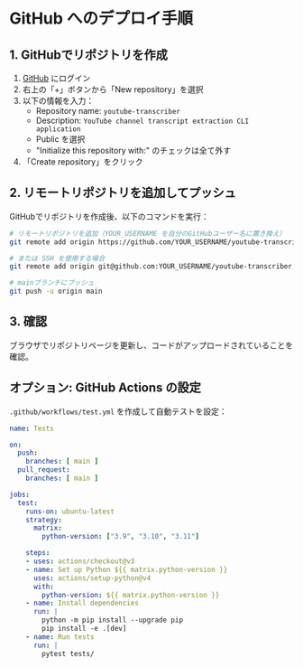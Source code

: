 # GitHub へのデプロイ手順

## 1. GitHubでリポジトリを作成

1. [GitHub](https://github.com) にログイン
2. 右上の「+」ボタンから「New repository」を選択
3. 以下の情報を入力：
   - Repository name: `youtube-transcriber`
   - Description: `YouTube channel transcript extraction CLI application`
   - Public を選択
   - "Initialize this repository with:" のチェックは全て外す
4. 「Create repository」をクリック

## 2. リモートリポジトリを追加してプッシュ

GitHubでリポジトリを作成後、以下のコマンドを実行：

```bash
# リモートリポジトリを追加（YOUR_USERNAME を自分のGitHubユーザー名に置き換え）
git remote add origin https://github.com/YOUR_USERNAME/youtube-transcriber.git

# または SSH を使用する場合
git remote add origin git@github.com:YOUR_USERNAME/youtube-transcriber.git

# mainブランチにプッシュ
git push -u origin main
```

## 3. 確認

ブラウザでリポジトリページを更新し、コードがアップロードされていることを確認。

## オプション: GitHub Actions の設定

`.github/workflows/test.yml` を作成して自動テストを設定：

```yaml
name: Tests

on:
  push:
    branches: [ main ]
  pull_request:
    branches: [ main ]

jobs:
  test:
    runs-on: ubuntu-latest
    strategy:
      matrix:
        python-version: ["3.9", "3.10", "3.11"]

    steps:
    - uses: actions/checkout@v3
    - name: Set up Python ${{ matrix.python-version }}
      uses: actions/setup-python@v4
      with:
        python-version: ${{ matrix.python-version }}
    - name: Install dependencies
      run: |
        python -m pip install --upgrade pip
        pip install -e .[dev]
    - name: Run tests
      run: |
        pytest tests/
```